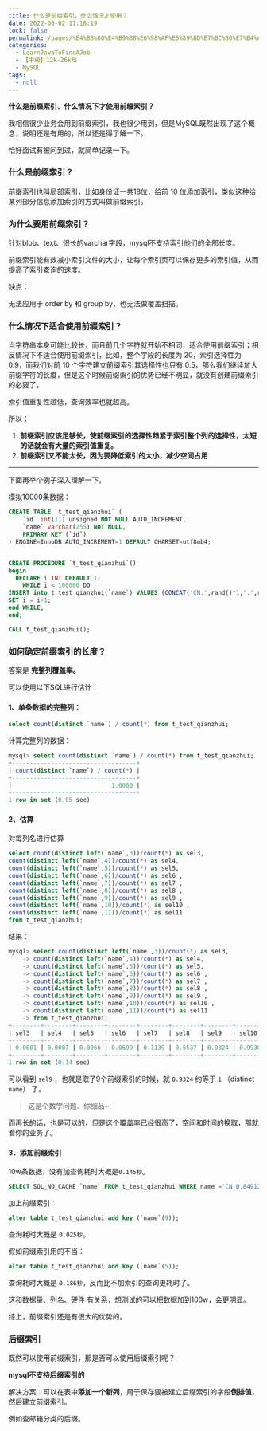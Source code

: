 ```yaml
---
title: 什么是前缀索引，什么情况才使用？
date: 2022-06-02 11:18:19
lock: false
permalink: /pages/%E4%BB%80%E4%B9%88%E6%98%AF%E5%89%8D%E7%BC%80%E7%B4%A2%E5%BC%95%EF%BC%8C%E4%BB%80%E4%B9%88%E6%83%85%E5%86%B5%E6%89%8D%E4%BD%BF%E7%94%A8%EF%BC%9F
categories: 
  - LearnJavaToFindAJob
  - 【中级】12k-26k档
  - MySQL
tags: 
  - null
---
```

**什么是前缀索引、什么情况下才使用前缀索引？**

我相信很少业务会用到前缀索引，我也很少用到，但是MySQL既然出现了这个概念，说明还是有用的，所以还是得了解一下。

恰好面试有被问到过，就简单记录一下。



### 什么是前缀索引？

前缀索引也叫局部索引，比如身份证一共18位，给前 10 位添加索引，类似这种给某列部分信息添加索引的方式叫做前缀索引。

### 为什么要用前缀索引？

针对blob、text、很长的varchar字段，mysql不支持索引他们的全部长度。

前缀索引能有效减小索引文件的大小，让每个索引页可以保存更多的索引值，从而提高了索引查询的速度。

缺点：

无法应用于 order by 和 group by，也无法做覆盖扫描。

### 什么情况下适合使用前缀索引？

当字符串本身可能比较长，而且前几个字符就开始不相同，适合使用前缀索引；相反情况下不适合使用前缀索引，比如，整个字段的长度为 20，索引选择性为 0.9，而我们对前 10 个字符建立前缀索引其选择性也只有 0.5，那么我们继续加大前缀字符的长度，但是这个时候前缀索引的优势已经不明显，就没有创建前缀索引的必要了。

索引值重复性越低，查询效率也就越高。

所以：

1. **前缀索引应该足够长，使前缀索引的选择性趋紧于索引整个列的选择性，太短的话就会有大量的索引值重复。**
2. **前缀索引又不能太长，因为要降低索引的大小，减少空间占用**



---

下面再举个例子深入理解一下。

模拟10000条数据：

```sql
CREATE TABLE `t_test_qianzhui` (
    `id` int(11) unsigned NOT NULL AUTO_INCREMENT,
    `name` varchar(255) NOT NULL,
    PRIMARY KEY (`id`)
) ENGINE=InnoDB AUTO_INCREMENT=1 DEFAULT CHARSET=utf8mb4;


CREATE PROCEDURE `t_test_qianzhui`()
begin
  DECLARE i INT DEFAULT 1;
	WHILE i < 100000 DO
INSERT into t_test_qianzhui(`name`) VALUES (CONCAT('CN.',rand()*1,'.',rand()*100,'.',rand()*1000));
SET i = i+1;
end WHILE;
end;

CALL t_test_qianzhui();
```



### 如何确定前缀索引的长度？

答案是 **完整列覆盖率。**

可以使用以下SQL进行估计：

#### 1、单条数据的完整列：

```sql
select count(distinct `name`) / count(*) from t_test_qianzhui;
```

计算完整列的数据：

```sql
mysql> select count(distinct `name`) / count(*) from t_test_qianzhui;
+-----------------------------------+
| count(distinct `name`) / count(*) |
+-----------------------------------+
|                            1.0000 |
+-----------------------------------+
1 row in set (0.05 sec)
```

#### 2、估算

对每列名进行估算

```sql
select count(distinct left(`name`,3))/count(*) as sel3,
count(distinct left(`name`,4))/count(*) as sel4,
count(distinct left(`name`,5))/count(*) as sel5, 
count(distinct left(`name`,6))/count(*) as sel6 ,
count(distinct left(`name`,7))/count(*) as sel7 ,
count(distinct left(`name`,8))/count(*) as sel8 ,
count(distinct left(`name`,9))/count(*) as sel9 ,
count(distinct left(`name`,10))/count(*) as sel10 ,
count(distinct left(`name`,11))/count(*) as sel11 
from t_test_qianzhui;
```

结果：

```sql
mysql> select count(distinct left(`name`,3))/count(*) as sel3,
    -> count(distinct left(`name`,4))/count(*) as sel4,
    -> count(distinct left(`name`,5))/count(*) as sel5,
    -> count(distinct left(`name`,6))/count(*) as sel6 ,
    -> count(distinct left(`name`,7))/count(*) as sel7 ,
    -> count(distinct left(`name`,8))/count(*) as sel8 ,
    -> count(distinct left(`name`,9))/count(*) as sel9 ,
    -> count(distinct left(`name`,10))/count(*) as sel10 ,
    -> count(distinct left(`name`,11))/count(*) as sel11
    -> from t_test_qianzhui;
+--------+--------+--------+--------+--------+--------+--------+--------+--------+
| sel3   | sel4   | sel5   | sel6   | sel7   | sel8   | sel9   | sel10  | sel11  |
+--------+--------+--------+--------+--------+--------+--------+--------+--------+
| 0.0001 | 0.0007 | 0.0066 | 0.0699 | 0.1139 | 0.5537 | 0.9324 | 0.9930 | 0.9991 |
+--------+--------+--------+--------+--------+--------+--------+--------+--------+
1 row in set (0.14 sec)
```

可以看到 `sel9` ，也就是取了9个前缀索引的时候，就 `0.9324` 约等于 `1` （distinct `name`） 了。

> 这是个数学问题、你细品~

而再长的话，也是可以的，但是这个覆盖率已经很高了，空间和时间的换取，那就看你的业务了。



#### 3、添加前缀索引

10w条数据，没有加查询耗时大概是`0.145秒`。

```sql
SELECT SQL_NO_CACHE `name` FROM t_test_qianzhui WHERE name ='CN.0.8491296161423713.1.349709836160494.520.0966741145558';
```

加上前缀索引：

```sql
alter table t_test_qianzhui add key (`name`(9));
```

查询耗时大概是 `0.025秒`。



假如前缀索引用的不当：

```sql
alter table t_test_qianzhui add key (`name`(5));
```

查询耗时大概是 `0.186秒`，反而比不加索引的查询更耗时了。

这和数据量、列名、硬件 有关系，想测试的可以把数据加到100w，会更明显。

综上，前缀索引还是有很大的优势的。



### 后缀索引

既然可以使用前缀索引，那是否可以使用后缀索引呢？

**mysql不支持后缀索引的**

解决方案：可以在表中**添加一个新列**，用于保存要被建立后缀索引的字段**倒排值**，然后建立前缀索引。

例如查邮箱分类的后缀。

